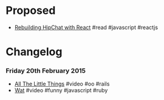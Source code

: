 # Proposed
* [Rebuilding HipChat with React](https://developer.atlassian.com/blog/2015/02/rebuilding-hipchat-with-react/) #read #javascript #reactjs

# Changelog
### Friday 20th February 2015
* [All The Little Things](https://www.youtube.com/watch?v=8bZh5LMaSmE) #video #oo #rails
* [Wat](https://www.destroyallsoftware.com/talks/wat) #video #funny #javascript #ruby
